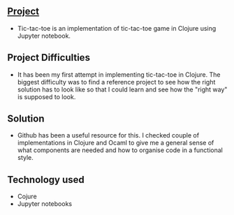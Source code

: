 ## [Project](https://github.com/Bobrinik/tic-tac-toe)

- Tic-tac-toe is an implementation of tic-tac-toe game in Clojure using Jupyter notebook.

## Project Difficulties

- It has been my first attempt in implementing tic-tac-toe in Clojure. The biggest difficulty was to find a reference project to see how the right solution has to look like so that I could learn and see how the "right way" is supposed to look.

## Solution

- Github has been a useful resource for this. I checked couple of implementations  in Clojure and Ocaml to give me a general sense of what components are needed and how to organise code in a functional style.

## Technology used

- Cojure
- Jupyter notebooks

